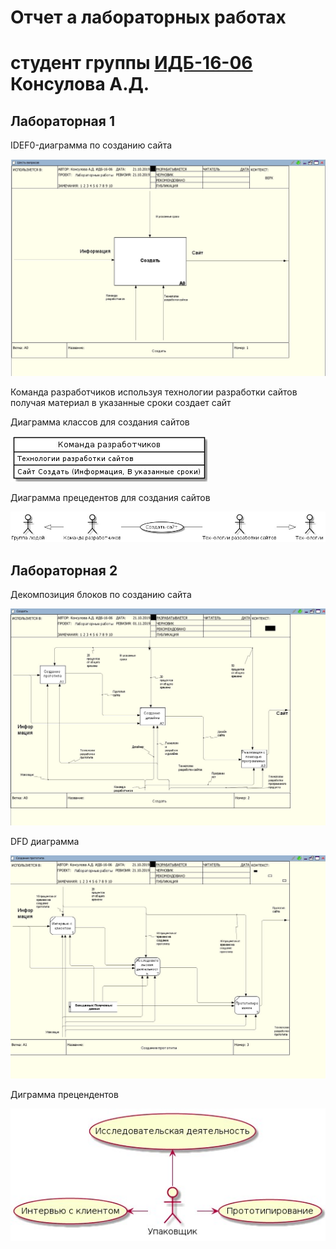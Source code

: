 # Отчет а лабораторных работах
# студент группы [ИДБ-16-06](https://github.com/AnnKons/stankin) Консулова А.Д.

## Лабораторная 1

IDEF0-диаграмма по созданию сайта

![none](https://github.com/AnnKons/stankin/blob/master/211.jpg)


Команда разработчиков используя технологии разработки сайтов получая материал в указанные сроки создает сайт

Диаграмма классов для создания сайтов

![none](https://github.com/AnnKons/stankin/blob/master/214.jpg)

Диаграмма прецедентов для создания сайтов

![none](https://github.com/AnnKons/stankin/blob/master/216.jpg)

## Лабораторная 2

Декомпозиция блоков по созданию сайта

![none](https://github.com/AnnKons/stankin/blob/master/212.jpg)

DFD диаграмма 

![none](https://github.com/AnnKons/stankin/blob/master/213.jpg)

Диграмма прецендентов

![none](https://github.com/AnnKons/stankin/blob/master/215.jpg)
